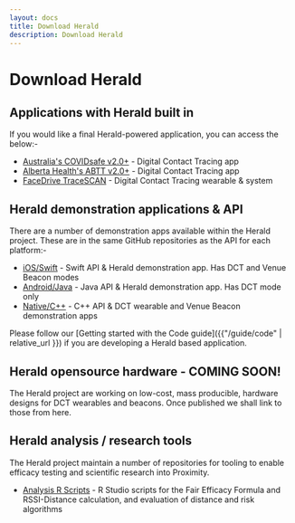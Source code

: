 ```yaml
---
layout: docs
title: Download Herald
description: Download Herald
---
```


# Download Herald

## Applications with Herald built in

If you would like a final Herald-powered application, you can access the below:-

- [Australia's COVIDsafe v2.0+](https://covidsafe.gov.au/) - Digital Contact Tracing app
- [Alberta Health's ABTT v2.0+](https://www.alberta.ca/ab-trace-together.aspx) - Digital Contact Tracing app
- [FaceDrive TraceSCAN](https://health.facedrive.com/) - Digital Contact Tracing wearable & system

## Herald demonstration applications & API

There are a number of demonstration apps available within the Herald project. These are
in the same GitHub repositories as the API for each platform:-

- [iOS/Swift](https://github.com/vmware/herald-for-ios) - Swift API & Herald demonstration app. Has DCT and Venue Beacon modes
- [Android/Java](https://github.com/vmware/herald-for-android) - Java API & Herald demonstration app. Has DCT mode only
- [Native/C++](https://github.com/vmware/herald-for-cpp) - C++ API & DCT wearable and Venue Beacon demonstration apps

Please follow our [Getting started with the Code guide]({{"/guide/code" | relative_url }}) if you are developing a Herald based application.

## Herald opensource hardware - COMING SOON!

The Herald project are working on low-cost, mass producible, hardware designs for
DCT wearables and beacons. Once published we shall link to those from here.

## Herald analysis / research tools

The Herald project maintain a number of repositories for tooling to enable efficacy testing
and scientific research into Proximity.

- [Analysis R Scripts](https://github.com/vmware/herald-analysis) - R Studio scripts for the Fair Efficacy Formula and RSSI-Distance calculation, and evaluation of distance and risk algorithms